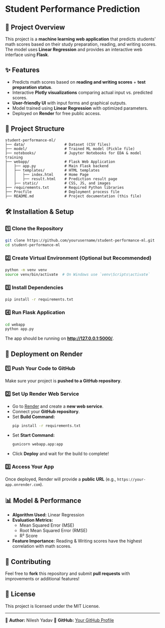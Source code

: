 # Student Performance Prediction

## 📌 Project Overview
This project is a **machine learning web application** that predicts students' math scores based on their study preparation, reading, and writing scores. The model uses **Linear Regression** and provides an interactive web interface using **Flask**.

## ✨ Features
- Predicts math scores based on **reading and writing scores** + **test preparation status**.
- Interactive **Plotly visualizations** comparing actual input vs. predicted scores.
- **User-friendly UI** with input forms and graphical outputs.
- Model trained using **Linear Regression** with optimized parameters.
- Deployed on **Render** for free public access.

## 📁 Project Structure
```
student-performance-ml/
├── data/                  # Dataset (CSV files)
├── model/                 # Trained ML model (Pickle file)
├── notebooks/             # Jupyter Notebooks for EDA & model training
├── webapp/                # Flask Web Application
│   ├── app.py             # Main Flask backend
│   ├── templates/         # HTML templates
│   │   ├── index.html     # Home Page
│   │   ├── result.html    # Prediction result page
│   ├── static/            # CSS, JS, and images
├── requirements.txt       # Required Python libraries
├── Procfile               # Deployment process file
├── README.md              # Project documentation (this file)
```

## 🛠️ Installation & Setup
### 1️⃣ Clone the Repository
```sh
git clone https://github.com/yourusername/student-performance-ml.git
cd student-performance-ml
```

### 2️⃣ Create Virtual Environment (Optional but Recommended)
```sh
python -m venv venv
source venv/bin/activate  # On Windows use `venv\Scripts\activate`
```

### 3️⃣ Install Dependencies
```sh
pip install -r requirements.txt
```

### 4️⃣ Run Flask Application
```sh
cd webapp
python app.py
```
The app should be running on **http://127.0.0.1:5000/**.

## 🚀 Deployment on Render
### 1️⃣ Push Your Code to GitHub
Make sure your project is **pushed to a GitHub repository**.

### 2️⃣ Set Up Render Web Service
- Go to [Render](https://render.com/) and create a **new web service**.
- Connect your **GitHub repository**.
- Set **Build Command:**
  ```sh
  pip install -r requirements.txt
  ```
- Set **Start Command:**
  ```sh
  gunicorn webapp.app:app
  ```
- Click **Deploy** and wait for the build to complete!

### 3️⃣ Access Your App
Once deployed, Render will provide a **public URL** (e.g., `https://your-app.onrender.com`).

## 📊 Model & Performance
- **Algorithm Used:** Linear Regression
- **Evaluation Metrics:**
  - Mean Squared Error (MSE)
  - Root Mean Squared Error (RMSE)
  - R² Score
- **Feature Importance:** Reading & Writing scores have the highest correlation with math scores.


## 🤝 Contributing
Feel free to **fork** this repository and submit **pull requests** with improvements or additional features!

## 📄 License
This project is licensed under the MIT License.

---
📌 **Author:** Nilesh Yadav
📌 **GitHub:** [Your GitHub Profile](https://github.com/Nilesh896)
